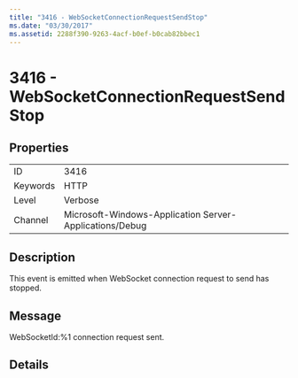 ```yaml
---
title: "3416 - WebSocketConnectionRequestSendStop"
ms.date: "03/30/2017"
ms.assetid: 2288f390-9263-4acf-b0ef-b0cab82bbec1
---
```

# 3416 - WebSocketConnectionRequestSendStop

## Properties  
  
|||  
|-|-|  
|ID|3416|  
|Keywords|HTTP|  
|Level|Verbose|  
|Channel|Microsoft-Windows-Application Server-Applications/Debug|  
  
## Description  

 This event is emitted when WebSocket connection request to send has stopped.  
  
## Message  

 WebSocketId:%1 connection request sent.  
  
## Details
